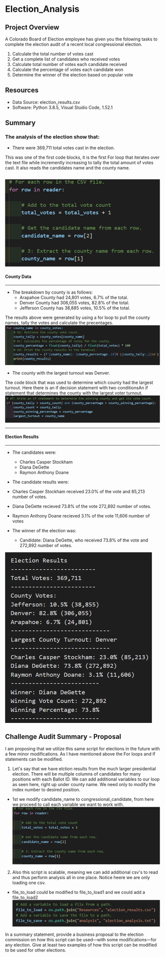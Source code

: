 # Election_Analysis

## Project Overview
A Colorado Board of Election employee has given you the folowing tasks to complete the election audit of a recent local congressional election.

1. Calculate the total number of votes cast
2. Get a complete list of candidates who received votes
3. Calculate total number of votes each candidate received
4. Calculate the percentage of votes each candidate won
5. Determine the winner of the election based on popular vote

## Resources
- Data Source: election_results.csv
- Software: Python 3.8.5, Visual Studio Code, 1.52.1

## Summary
### The analysis of the election show that:

- There were 369,711 total votes cast in the election.

This was one of the first code blocks, it is the first For loop that iterates over 
the text file while incremently increasing to tally the total amount of votes cast.
It also reads the candidates name and the county name.

![For Loop to read the csv file](Resources/1forloop.readcsv.png)
--------------------------------------------------------
#### County Data
--------------------------------------------------------
- The breakdown by county is as follows:
  * Arapahoe County had 24,801 votes, 6.7% of the total.
  * Denver County had 306,055 votes, 82.8% of the total. 
  * Jefferson County has 38,885 votes, 10.5% of the total.

The results above were generated by using a for loop to pull the county names, tally the votes and calculate the precentages.
![County vote calculation - Code snippet](Resources/for.calculatevotesandpercents.png)

- The county with the largest turnout was Denver. 

The code block that was used to determine which county had the largest turnout. Here there is an if decision statement with two conditionsAn if statement that determines the county with the largest voter turnout.
![Decision Statmente for County votes](Resources/countydecisionstatement.png)

 ----------------------------------------------------------
 #### Election Results
 ----------------------------------------------------------
- The candidates were:
  - Charles Casper Stockham
  - Diana DeGette
  - Raymon Anthony Doane

 - The candidate results were:
  - Charles Casper Stockham received 23.0% of the vote and 85,213 number of votes.
  - Diana DeGette recieved 73.8% of the vote 272,892 number of votes.
  - Raymon Anthony Doane recieved 3.1% of the vote 11,606 number of votes
  
- The winner of the election was:
  - Candidate: Diana DeGette, who received 73.8% of the vote and 272,892 number of votes.
 
 ![Audit Results](https://github.com/Deelacole2/Election_Analysis/blob/main/Resources/results.ss.png) 

 
 ## Challenge Audit Summary - Proposal
 
 I am proposing that we utilize this same script for elections in the future with a few minor modifications. As I have mentioned above the For loops and If statements can be modified. 

1. Let's say that we have elction results from the much larger presidential election. There will be multiple columns of candidates for many positions with each Ballot ID. We can add additional variables to our loop as seen here, right up under county name. We need only to modify the index number to desired position.
 - 1st we modify candidate_name to congressional_candidate, from here we proceed to call each variable we want to work with. 
![Adding a variable to iterate through new data](Resources/forloopthroughtcounty.names.png)

2. Also this script is scalable, meaning we can add additional csv's to read and thus perform analysis all in one place. Notice heere we are only loading one csv. 
 - file_to_load could be modified to file_to_load1 and we could add a file_to_load2
 ![File_to_load](https://github.com/Deelacole2/Election_Analysis/blob/main/Resources/fileload.png)
 

 
 In a summary statement, provide a business proposal to the election commission on how this script can be used—with some modifications—for any election. Give at least two examples of how this script can be modified to be used for other elections.
